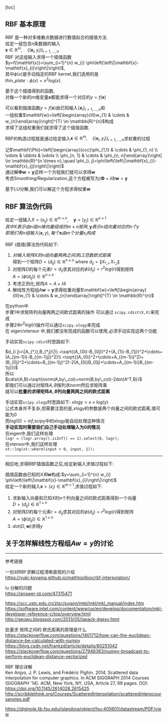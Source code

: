 
[toc]

## RBF 基本原理

RBF 是一种对多维散点数据进行数值拟合的插值方法.  
给定一组包含$n$条数据的输入  
$\mathbf{x} \in \mathbb{R}^{m},\quad \left\{\left(\mathbf{x}_{i}, y_{i}\right)\right\}_{i=1, \ldots, n}$  
RBF 对这组输入求得一个插值函数  
$y=f(\mathbf{x})=\sum_{i=1}^{n} w_{i} \phi\left(\left\|\mathbf{x}-\mathbf{x}_{i}\right\|\right)$,  
其中$\phi(x)$是手动指定的RBF kernel,我们选用的是  
$thin\_plate :\phi(x)=x^2log(x)$.


基于这个插值得到的函数,  
对每一个新的$m$维变量$\mathbf{x}$都能求得一个对应的$y=f(\mathbf{x})$

可以看到插值函数$y=f(\mathbf{x})$由已知输入$\{\mathbf{x}_{i}\}_{i=1, \ldots, n}$和  
一组权重$\mathbf{w}=\left[\begin{array}{lll}w_{1} & \cdots & w_{n}\end{array}\right]^{T} \in \mathbb{R}^{n}$构成  
求得了这组权重我们就求得了这个插值函数.

RBF的构造过程就是通过给定输入$\mathbf{x} \in \mathbb{R}^{m},\quad \left\{\left(\mathbf{x}_{i}, y_{i}\right)\right\}_{i=1, \ldots, n}$求权重的过程


记$\mathbf{\Phi}=\left[\begin{array}{ccc}\phi_{1,1} & \cdots & \phi_{1, n} \\ \vdots & \ddots & \vdots \\ \phi_{n, 1} & \cdots & \phi_{n, n}\end{array}\right] \in \mathbb{R}^{n \times n},\quad
\phi_{i, j}=\phi\left(\left\|\mathbf{x}_{i}-\mathbf{x}_{j}\right\|\right)$  
通过解$\mathbf{\Phi} \mathbf{w}=\mathbf{y}$这样一个方程我们就可以求得$\mathbf{w}$  
考虑Smoothing/Regularization,这个方程被写为$(\mathbf{\Phi}+\lambda\mathbf{I}) \mathbf{w}=\mathbf{y}$

基于LU分解,我们可以解这个方程求得权重$\mathbf{w}$
## RBF 算法伪代码
给定一组输入$X=\left(x_{i j}\right) \in \mathbb{R}^{m \times n},\quad\mathbf{y}=(y_j)\in \mathbb{R}^{n\times 1}$  
$其中X表示由n组m维向量组成的m\times n矩阵,\mathbf{y}表示n组向量对应的n个y$  
$即我们有n组输入(\mathbf{x},y),每个\mathbf{x}由m个分量x_i构成$

RBF (插值)算法伪代码如下:

1. $对输入矩阵X的n组向量两两之间求L2范数欧式距离$  
得到一个矩阵$D=\left(d_{i j}\right) \in \mathbb{R}^{n \times n}$ where $d_{i j}=\|X_{*,i},X_{*,j}\|$
2. 对矩阵$D$的每个元素$r=d_{i j}$求其对应的$\phi(d_{i j})=r^2log(r)$得到矩阵  
$A=\left(\phi(d_{i j})\right) \in \mathbb{R}^{n \times n}$
3. 考虑正则化,矩阵$A=A+\lambda\mathbf{I}$
4. 解线性方程组$A\mathbf{w}=\mathbf{y}$求得权重向量$\mathbf{w}=\left[\begin{array}{lll}w_{1} & \cdots & w_{n}\end{array}\right]^{T} \in \mathbb{R}^{n}$


在python中  
步骤1中求矩阵列向量两两之间欧式距离的操作 可以通过 `scipy.cdist(X,X)`来完成  
步骤2中$r^2log(r)$操作可以通过`scipy.xlogy`来完成  
在 eigen/xtensor 中,我们都没有现成的函数可以使用,必须手动实现这两个功能

手动实现`scipy.cdist`时思路如下:

$d_{i j}=\|A_{*,i},B_{*,j}\|\\
=\sqrt{(A_{0i}-B_{0j})^2+(A_{1i}-B_{1j})^2+\cdots+(A_{(m-1)i}-B_{(m-1)j})^2}\\
=\sqrt{(A_{0i}^2+\cdots+A_{(m-1)i}^2)+(B_{0j}^2+\cdots+B_{(m-1)j}^2)-2(A_{0i}B_{0j}+\cdots+A_{(m-1)i}B_{(m-1)j})}$  
所以  
$cdist(A,B)=\sqrt{norm(A,by\_col)+norm(B,by\_col)-2dot(A^T,B)}$  
即我们可以通过对矩阵$A,B$按列求$norm$然后求矩阵乘  
就可以**批量的求得矩阵$A,B$列向量两两之间的欧式距离**

手动实现`scipy.xlogy`时思路如下:
$xlogy=x\times log(y)$  
公式本身并不复杂,但需要注意的是,$xlogy$的参数是两个向量之间的欧式距离,值可能为0  
而$log(0)=inf$,scipy中的xlogy能自动处理这种情况  
**手动实现时需要我们自己手动处理输入为0的情况**  
在eigen中,我们这样处理  
`logr = (logr.array().isInf() == 1).select(0, logr);`  
在xtensor中,我们这样处理  
`xt::log(xt::where(input > 0, input, 1));`
**************

相应地,求得BBF插值函数之后,给定新输入求值过程如下:

插值函数由已知的$X和\mathbf{w}$构成:$y=\sum_{i=1}^{n} w_{i} \phi\left(\left\|\mathbf{x}-\mathbf{x}_{i}\right\|\right)$  
给定一个新的输入$\mathbf{x}=(x_i)\in\mathbb{R}^{m\times 1}$,求值过程如下:  

1. 求新输入向量和已知$X$的n个列向量之间的欧式距离得到一个向量  
$D=(d_{ij})\in\mathbb{R}^{1\times n}$
2. 对矩阵$D$的每个元素$r=d_{i j}$求其对应的$\phi(d_{i j})=r^2log(r)$得到矩阵  
$A=\left(\phi(d_{i j})\right) \in \mathbb{R}^{1 \times n}$
3. $dot(D,\mathbf{w})$求得$y$

## 关于怎样解线性方程组$Aw=y$的讨论




--------------------------

参考链接

一份对RBF求解过程清晰直观的介绍  
https://yuki-koyama.github.io/mathtoolbox/rbf-interpolation/




lu 分解的问题  
https://answer-id.com/47315471

https://scc.ustc.edu.cn/zlsc/sugon/intel/mkl/mkl_manual/index.htm
https://software.intel.com/content/www/us/en/develop/documentation/mkl-developer-reference-c/top/overview.html
http://geowu.blogspot.com/2013/05/lapack-dgesv.html


批量求 矩阵之间的 欧氏距离的原理是什么  
https://stackoverflow.com/questions/1401712/how-can-the-euclidean-distance-be-calculated-with-numpy  
https://blog.csdn.net/frankzd/article/details/80251042  
https://stackoverflow.com/questions/27948363/numpy-broadcast-to-perform-euclidean-distance-vectorized

RBF 理论详解  
Ken Anjyo, J. P. Lewis, and Frédéric Pighin. 2014. Scattered data interpolation for computer graphics. In ACM SIGGRAPH 2014 Courses (SIGGRAPH '14). ACM, New York, NY, USA, Article 27, 69 pages. DOI: https://doi.org/10.1145/2614028.2615425
http://scribblethink.org/Courses/ScatteredInterpolation/scatteredinterpcoursenotes.pdf

https://diginole.lib.fsu.edu/islandora/object/fsu:405601/datastream/PDF/view
